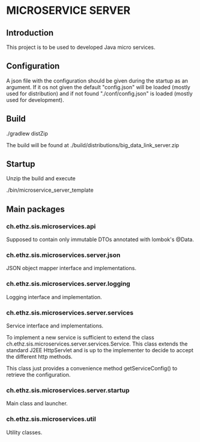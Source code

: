 # MICROSERVICE SERVER #

## Introduction ##

This project is to be used to developed Java micro services.

## Configuration ##

A json file with the configuration should be given during the startup as an argument. If it os not given the default "config.json" will be loaded (mostly used for distribution) and if not found "./conf/config.json" is loaded (mostly used for development).

## Build ##

./gradlew distZip

The build will be found at ./build/distributions/big_data_link_server.zip

## Startup ##

Unzip the build and execute

./bin/microservice_server_template

## Main packages ##

### ch.ethz.sis.microservices.api ###
Supposed to contain only immutable DTOs annotated with lombok's @Data.

### ch.ethz.sis.microservices.server.json ###
JSON object mapper interface and implementations.

### ch.ethz.sis.microservices.server.logging ###
Logging interface and implementation.

### ch.ethz.sis.microservices.server.services ###
Service interface and implementations.

To implement a new service is sufficient to extend the class ch.ethz.sis.microservices.server.services.Service. This class extends the standard J2EE HttpServlet and is up to the implementer to decide to accept the different http methods.

This class just provides a convenience method getServiceConfig() to retrieve the configuration.

### ch.ethz.sis.microservices.server.startup ###
Main class and launcher.

### ch.ethz.sis.microservices.util ###
Utility classes.